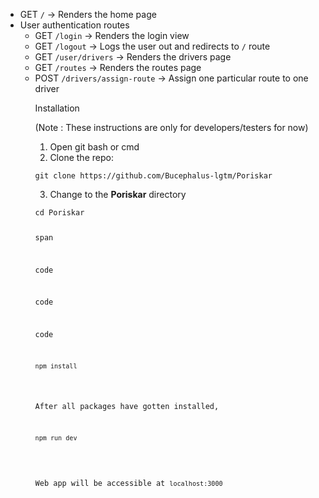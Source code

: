 <ul>
<li>GET <code>/</code> -> Renders the home page</li>
<li>User authentication routes
<ul>
<li>GET <code>/login</code> -> Renders the login view</li>
<li>GET <code>/logout</code> -> Logs the user out and redirects to <code>/</code> route</li>
<li>GET <code>/user/drivers</code> -> Renders the drivers page</li>
<li>GET <code>/routes</code> -> Renders the routes page</li>

<li>POST <code>/drivers/assign-route</code> -> Assign one particular route to one driver</li>

Installation</h3>

<p>(Note : These instructions are only for developers/testers for now)</p>
<ol>
<li>Open git bash or cmd</li>
<li>Clone the repo:</li>
</ol>
<pre><code>git clone https://github.com/Bucephalus-lgtm/Poriskar
</code></pre>
<ol start="3">
<li>Change to the <strong>Poriskar</strong> directory</li>
</ol>
<pre><code>cd Poriskar

span

code

code

code

<pre><code>npm install
</code></pre>

<p>After all packages have gotten installed,</p>
<pre><code>npm run dev

</code></pre>
<p>Web app will be accessible at <code>localhost:3000</code></p>
</article>
      </div>
  </div>


  
  
</div>

